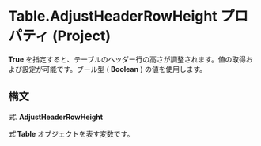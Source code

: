 
# Table.AdjustHeaderRowHeight プロパティ (Project)

 **True** を指定すると、テーブルのヘッダー行の高さが調整されます。値の取得および設定が可能です。ブール型 ( **Boolean** ) の値を使用します。


## 構文

 _式_. **AdjustHeaderRowHeight**

 _式_ **Table** オブジェクトを表す変数です。

